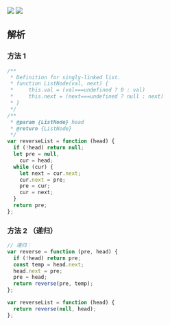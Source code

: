 ![](https://output66.oss-cn-beijing.aliyuncs.com/img/20220220091531.png)
![](https://output66.oss-cn-beijing.aliyuncs.com/img/20220220091737.png)

## 解析

### 方法 1

```js
/**
 * Definition for singly-linked list.
 * function ListNode(val, next) {
 *     this.val = (val===undefined ? 0 : val)
 *     this.next = (next===undefined ? null : next)
 * }
 */
/**
 * @param {ListNode} head
 * @return {ListNode}
 */
var reverseList = function (head) {
  if (!head) return null;
  let pre = null,
    cur = head;
  while (cur) {
    let next = cur.next;
    cur.next = pre;
    pre = cur;
    cur = next;
  }
  return pre;
};
```

### 方法 2 （递归）

```js
// 递归：
var reverse = function (pre, head) {
  if (!head) return pre;
  const temp = head.next;
  head.next = pre;
  pre = head;
  return reverse(pre, temp);
};

var reverseList = function (head) {
  return reverse(null, head);
};
```
